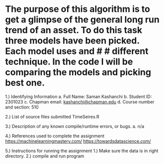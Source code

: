 # 
# The purpose of this algorithm is to get a glimpse of the general long run trend of an asset. To do this task three models have been picked. Each model uses and # # different technique. In the code I will be comparing the models and picking best one.

1.) Identifying Information
  a. Full Name: Saman Kashanchi
  b. Student ID: 2301023
  c. Chapman email: kashanchi@chapman.edu
  d. Course number and section: 510

2.) List of source files submitted
  TimeSeires.R

3.) Description of any known compile/runtime errors, or bugs.
  a. n/a

4.) References used to complete the assignment
https://machinelearningmastery.com/
https://towardsdatascience.com/

5.) Instructions for running the assignment
  1.) Make sure the data is in right directory.
  2.) compile and run program
